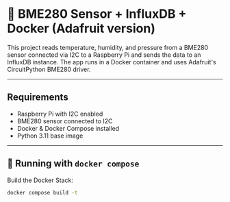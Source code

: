 # 📡 BME280 Sensor + InfluxDB + Docker (Adafruit version)

This project reads temperature, humidity, and pressure from a BME280 sensor connected via I2C to a Raspberry Pi and sends the data to an InfluxDB instance. The app runs in a Docker container and uses Adafruit's CircuitPython BME280 driver.

---

##  Requirements

- Raspberry Pi with I2C enabled
- BME280 sensor connected to I2C
- Docker & Docker Compose installed
- Python 3.11 base image

---

## 🚀 Running with `docker compose`

Build the Docker Stack:

```bash
docker compose build -t
